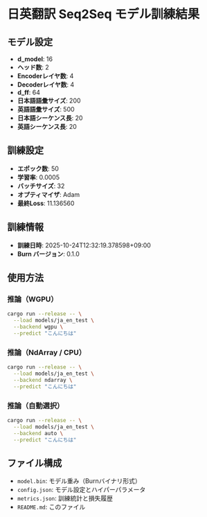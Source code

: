 # 日英翻訳 Seq2Seq モデル訓練結果

## モデル設定

- **d_model**: 16
- **ヘッド数**: 2
- **Encoderレイヤ数**: 4
- **Decoderレイヤ数**: 4
- **d_ff**: 64
- **日本語語彙サイズ**: 200
- **英語語彙サイズ**: 500
- **日本語シーケンス長**: 20
- **英語シーケンス長**: 20

## 訓練設定

- **エポック数**: 50
- **学習率**: 0.0005
- **バッチサイズ**: 32
- **オプティマイザ**: Adam
- **最終Loss**: 11.136560

## 訓練情報

- **訓練日時**: 2025-10-24T12:32:19.378598+09:00
- **Burn バージョン**: 0.1.0

## 使用方法

### 推論（WGPU）

```bash
cargo run --release -- \
  --load models/ja_en_test \
  --backend wgpu \
  --predict "こんにちは"
```

### 推論（NdArray / CPU）

```bash
cargo run --release -- \
  --load models/ja_en_test \
  --backend ndarray \
  --predict "こんにちは"
```

### 推論（自動選択）

```bash
cargo run --release -- \
  --load models/ja_en_test \
  --backend auto \
  --predict "こんにちは"
```

## ファイル構成

- `model.bin`: モデル重み（Burnバイナリ形式）
- `config.json`: モデル設定とハイパーパラメータ
- `metrics.json`: 訓練統計と損失履歴
- `README.md`: このファイル
